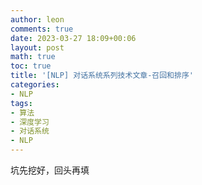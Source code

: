 ```yaml
---
author: leon
comments: true
date: 2023-03-27 18:09+00:06
layout: post
math: true
toc: true
title: '[NLP] 对话系统系列技术文章-召回和排序'
categories:
- NLP
tags:
- 算法
- 深度学习
- 对话系统
- NLP
---
```


坑先挖好，回头再填

